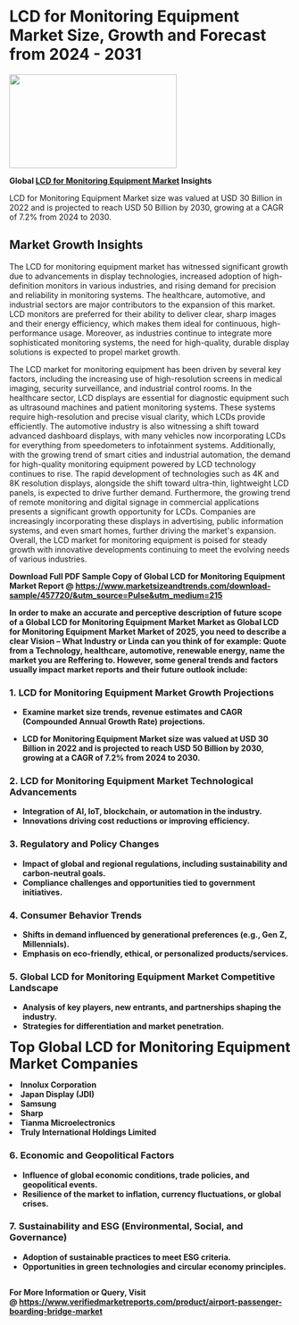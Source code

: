 <H1>LCD for Monitoring Equipment Market Size, Growth and Forecast from 2024 - 2031</H1><img class="aligncenter size-medium wp-image-584254" src="https://thirdeyenews.in/wp-content/uploads/2024/09/Global-Market-Research-300x168.jpeg" alt="" width="300" height="168" /><p><strong>Global&nbsp;<a href="https://www.marketsizeandtrends.com/download-sample/457720/&amp;utm_source=Pulse&amp;utm_medium=215">LCD for Monitoring Equipment Market</a> Insights</strong></p><p>LCD for Monitoring Equipment Market size was valued at USD 30 Billion in 2022 and is projected to reach USD 50 Billion by 2030, growing at a CAGR of 7.2% from 2024 to 2030.</p><p><h2>Market Growth Insights</h2> <p>The LCD for monitoring equipment market has witnessed significant growth due to advancements in display technologies, increased adoption of high-definition monitors in various industries, and rising demand for precision and reliability in monitoring systems. The healthcare, automotive, and industrial sectors are major contributors to the expansion of this market. LCD monitors are preferred for their ability to deliver clear, sharp images and their energy efficiency, which makes them ideal for continuous, high-performance usage. Moreover, as industries continue to integrate more sophisticated monitoring systems, the need for high-quality, durable display solutions is expected to propel market growth.</p> <p><strong></strong></p> <p>The LCD market for monitoring equipment has been driven by several key factors, including the increasing use of high-resolution screens in medical imaging, security surveillance, and industrial control rooms. In the healthcare sector, LCD displays are essential for diagnostic equipment such as ultrasound machines and patient monitoring systems. These systems require high-resolution and precise visual clarity, which LCDs provide efficiently. The automotive industry is also witnessing a shift toward advanced dashboard displays, with many vehicles now incorporating LCDs for everything from speedometers to infotainment systems. Additionally, with the growing trend of smart cities and industrial automation, the demand for high-quality monitoring equipment powered by LCD technology continues to rise. The rapid development of technologies such as 4K and 8K resolution displays, alongside the shift toward ultra-thin, lightweight LCD panels, is expected to drive further demand. Furthermore, the growing trend of remote monitoring and digital signage in commercial applications presents a significant growth opportunity for LCDs. Companies are increasingly incorporating these displays in advertising, public information systems, and even smart homes, further driving the market's expansion. Overall, the LCD market for monitoring equipment is poised for steady growth with innovative developments continuing to meet the evolving needs of various industries. <p><strong></p><p><span class=""><strong>Download Full PDF Sample Copy of Global LCD for Monitoring Equipment Market Report</strong> @ <a href="https://www.marketsizeandtrends.com/download-sample/457720/&amp;utm_source=Pulse&amp;utm_medium=215" target="_blank">https://www.marketsizeandtrends.com/download-sample/457720/&amp;utm_source=Pulse&amp;utm_medium=215</a></span></p><p>In order to make an accurate and perceptive description of future scope of a Global&nbsp;LCD for Monitoring Equipment Market Market as Global&nbsp;LCD for Monitoring Equipment Market Market of 2025, you need to describe a clear Vision &ndash; What Industry or Linda can you think of for example: Quote from a Technology, healthcare, automotive, renewable energy, name the market you are Reffering to. However, some general trends and factors usually impact market reports and their future outlook include:</p><h3>1.&nbsp;<strong>LCD for Monitoring Equipment Market Growth Projections</strong></h3><ul><li>Examine market size trends, revenue estimates and CAGR (Compounded Annual Growth Rate) projections.</li><li><p>LCD for Monitoring Equipment Market size was valued at USD 30 Billion in 2022 and is projected to reach USD 50 Billion by 2030, growing at a CAGR of 7.2% from 2024 to 2030.</p></li></ul><h3>2.&nbsp;<strong>LCD for Monitoring Equipment Market Technological Advancements</strong></h3><ul><li>Integration of AI, IoT, blockchain, or automation in the industry.</li><li>Innovations driving cost reductions or improving efficiency.</li></ul><h3>3.&nbsp;<strong>Regulatory and Policy Changes</strong></h3><ul><li>Impact of global and regional regulations, including sustainability and carbon-neutral goals.</li><li>Compliance challenges and opportunities tied to government initiatives.</li></ul><h3>4.&nbsp;<strong>Consumer Behavior Trends</strong></h3><ul><li>Shifts in demand influenced by generational preferences (e.g., Gen Z, Millennials).</li><li>Emphasis on eco-friendly, ethical, or personalized products/services.</li></ul><h3>5.&nbsp;<strong>Global LCD for Monitoring Equipment Market Competitive Landscape</strong></h3><ul><li>Analysis of key players, new entrants, and partnerships shaping the industry.</li><li>Strategies for differentiation and market penetration.</li></ul><p data-pm-slice="1 1 []"><span style="color: inherit; font-family: inherit; font-size: 25px;">Top Global LCD for Monitoring Equipment Market Companies</span></p><div class="" data-test-id=""><p><li>Innolux Corporation</li><li> Japan Display (JDI)</li><li> Samsung</li><li> Sharp</li><li> Tianma Microelectronics</li><li> Truly International Holdings Limited</li></p></div><h3>6.&nbsp;<strong>Economic and Geopolitical Factors</strong></h3><ul><li>Influence of global economic conditions, trade policies, and geopolitical events.</li><li>Resilience of the market to inflation, currency fluctuations, or global crises.</li></ul><h3>7.&nbsp;<strong>Sustainability and ESG (Environmental, Social, and Governance)</strong></h3><ul><li>Adoption of sustainable practices to meet ESG criteria.</li><li>Opportunities in green technologies and circular economy principles.</li></ul><h2><strong style="font-size: 14px;">For More Information or Query, Visit @&nbsp;</strong><a style="background-color: #ffffff; font-size: 14px;" href="https://www.marketsizeandtrends.com/report/lcd-for-monitoring-equipment-market/" target="_blank">https://www.verifiedmarketreports.com/product/airport-passenger-boarding-bridge-market</a></h2>
